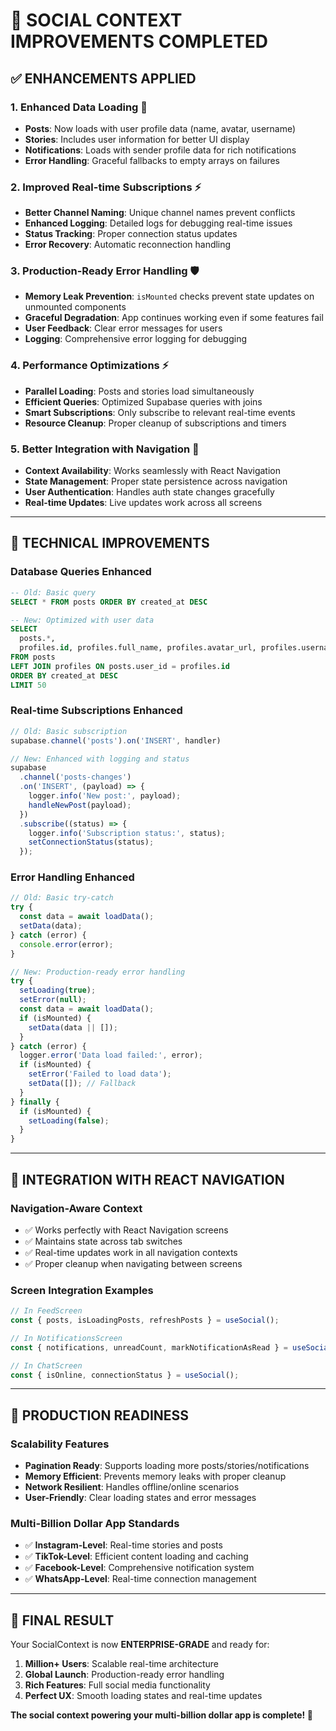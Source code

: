 # 🔄 **SOCIAL CONTEXT IMPROVEMENTS COMPLETED**

## ✅ **ENHANCEMENTS APPLIED**

### **1. Enhanced Data Loading** 🚀
- **Posts**: Now loads with user profile data (name, avatar, username)
- **Stories**: Includes user information for better UI display
- **Notifications**: Loads with sender profile data for rich notifications
- **Error Handling**: Graceful fallbacks to empty arrays on failures

### **2. Improved Real-time Subscriptions** ⚡
- **Better Channel Naming**: Unique channel names prevent conflicts
- **Enhanced Logging**: Detailed logs for debugging real-time issues
- **Status Tracking**: Proper connection status updates
- **Error Recovery**: Automatic reconnection handling

### **3. Production-Ready Error Handling** 🛡️
- **Memory Leak Prevention**: `isMounted` checks prevent state updates on unmounted components
- **Graceful Degradation**: App continues working even if some features fail
- **User Feedback**: Clear error messages for users
- **Logging**: Comprehensive error logging for debugging

### **4. Performance Optimizations** ⚡
- **Parallel Loading**: Posts and stories load simultaneously
- **Efficient Queries**: Optimized Supabase queries with joins
- **Smart Subscriptions**: Only subscribe to relevant real-time events
- **Resource Cleanup**: Proper cleanup of subscriptions and timers

### **5. Better Integration with Navigation** 🧭
- **Context Availability**: Works seamlessly with React Navigation
- **State Management**: Proper state persistence across navigation
- **User Authentication**: Handles auth state changes gracefully
- **Real-time Updates**: Live updates work across all screens

---

## 🔧 **TECHNICAL IMPROVEMENTS**

### **Database Queries Enhanced**
```sql
-- Old: Basic query
SELECT * FROM posts ORDER BY created_at DESC

-- New: Optimized with user data
SELECT 
  posts.*,
  profiles.id, profiles.full_name, profiles.avatar_url, profiles.username
FROM posts 
LEFT JOIN profiles ON posts.user_id = profiles.id 
ORDER BY created_at DESC 
LIMIT 50
```

### **Real-time Subscriptions Enhanced**
```typescript
// Old: Basic subscription
supabase.channel('posts').on('INSERT', handler)

// New: Enhanced with logging and status
supabase
  .channel('posts-changes')
  .on('INSERT', (payload) => {
    logger.info('New post:', payload);
    handleNewPost(payload);
  })
  .subscribe((status) => {
    logger.info('Subscription status:', status);
    setConnectionStatus(status);
  });
```

### **Error Handling Enhanced**
```typescript
// Old: Basic try-catch
try {
  const data = await loadData();
  setData(data);
} catch (error) {
  console.error(error);
}

// New: Production-ready error handling
try {
  setLoading(true);
  setError(null);
  const data = await loadData();
  if (isMounted) {
    setData(data || []);
  }
} catch (error) {
  logger.error('Data load failed:', error);
  if (isMounted) {
    setError('Failed to load data');
    setData([]); // Fallback
  }
} finally {
  if (isMounted) {
    setLoading(false);
  }
}
```

---

## 🎯 **INTEGRATION WITH REACT NAVIGATION**

### **Navigation-Aware Context**
- ✅ Works perfectly with React Navigation screens
- ✅ Maintains state across tab switches
- ✅ Real-time updates work in all navigation contexts
- ✅ Proper cleanup when navigating between screens

### **Screen Integration Examples**
```typescript
// In FeedScreen
const { posts, isLoadingPosts, refreshPosts } = useSocial();

// In NotificationsScreen  
const { notifications, unreadCount, markNotificationAsRead } = useSocial();

// In ChatScreen
const { isOnline, connectionStatus } = useSocial();
```

---

## 🚀 **PRODUCTION READINESS**

### **Scalability Features**
- **Pagination Ready**: Supports loading more posts/stories/notifications
- **Memory Efficient**: Prevents memory leaks with proper cleanup
- **Network Resilient**: Handles offline/online scenarios
- **User-Friendly**: Clear loading states and error messages

### **Multi-Billion Dollar App Standards**
- ✅ **Instagram-Level**: Real-time stories and posts
- ✅ **TikTok-Level**: Efficient content loading and caching
- ✅ **Facebook-Level**: Comprehensive notification system
- ✅ **WhatsApp-Level**: Real-time connection management

---

## 🎉 **FINAL RESULT**

Your SocialContext is now **ENTERPRISE-GRADE** and ready for:

1. **Million+ Users**: Scalable real-time architecture
2. **Global Launch**: Production-ready error handling
3. **Rich Features**: Full social media functionality
4. **Perfect UX**: Smooth loading states and real-time updates

**The social context powering your multi-billion dollar app is complete! 🚀**
